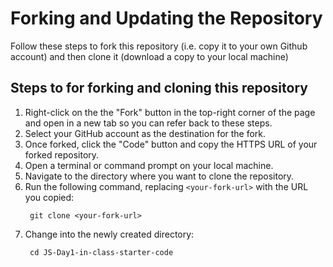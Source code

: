 # Forking and Updating the Repository
Follow these steps to fork this repository (i.e. copy it to your own Github account) and then clone it (download a copy to your local machine) 

## Steps to for forking and cloning this repository
1. Right-click on the the "Fork" button in the top-right corner of the page and open in a new tab so you can refer back to these steps.
2. Select your GitHub account as the destination for the fork.
3. Once forked, click the "Code" button and copy the HTTPS URL of your forked repository.
4. Open a terminal or command prompt on your local machine.
5. Navigate to the directory where you want to clone the repository.
6. Run the following command, replacing `<your-fork-url>` with the URL you copied:
    ```
     git clone <your-fork-url>
    ```
7. Change into the newly created directory:
    ```
     cd JS-Day1-in-class-starter-code
    ```